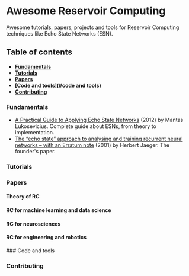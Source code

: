 # Awesome Reservoir Computing

Awesome tutorials, papers, projects and tools for Reservoir Computing techniques like Echo State Networks (ESN).

## Table of contents

* **[Fundamentals](#fundamentals)**
* **[Tutorials](#tutorials)**
* **[Papers](#papers)**
* **[Code and tools](#code and tools)**
* **[Contributing](#contributing)**


### Fundamentals

- [A Practical Guide to Applying Echo State Networks](http://citeseerx.ist.psu.edu/viewdoc/download?doi=10.1.1.720.616&rep=rep1&type=pdf) (2012) by Mantas Lukosevicius. Complete guide about ESNs, from theory to implementation.
- [The “echo state” approach to analysing and training recurrent neural networks – with an Erratum note](https://www.ai.rug.nl/minds/uploads/EchoStatesTechRep.pdf) (2001) by Herbert Jaeger. The founder's paper.


### Tutorials



### Papers

  #### Theory of RC


  #### RC for machine learning and data science
  
  
  #### RC for neurosciences
  
  
  #### RC for engineering and robotics
 

### Code and tools

### Contributing
